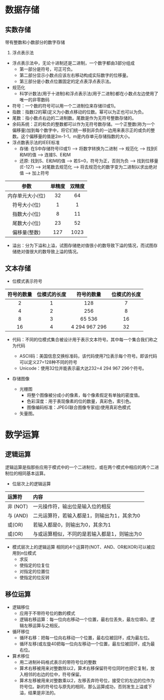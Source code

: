 # 数据存储
## 实数存储
带有整数和小数部分的数字存储
1. 浮点表示法
  - 浮点表示法中，无论十进制还是二进制，一个数字都由3部分组成
    - 第一部分是符号，可正可负。
    - 第二部分显示小数点应该左右移动构成实际数字的位移量。
    - 第三部分是小数点位置固定的定点表浮点表示法。
  - 规范化
    - 科学计数法(用于十进制)和浮点表示法(用于二进制)都在小数点左边使用了唯一的非零数码
  - 符号：一个数的符号可以用一个二进制位来存储(0或1)。
  - 指数：指数(2的幂)定义为小数点移动的位数。幂可以为正也可以为负。
  - 尾数：指小数点右边的二进制数。尾数是作为无符号整数存储的。
  - 余码系统：正的和负的整数都可以作为无符号数存储。一个正整数(称为一个偏移量)加到每个数字中，将它们统一移到非负的一边用来表示正的或负的整数。这个偏移量的值是2m-1-1，m是内存单元存储指数的大小。
  - 浮点数表示法的IEEE标准  
    - 存储: 在S中存储符号(0或1) --> 将数字转换为二进制 --> 规范化 --> 找到E和M的值 --> 连接S、E和M
    - 还原: 找到S、E和M的值 --> 若S=0，符号为正，否则为负 --> 找到位移量(E-127) --> 对尾数去规范化 --> 将去规范化的数字变为二进制以求出绝对值 --> 加上符号

|参数|	单精度|	双精度|
|:--:|:--:|:--:|
|内存单元大小(位)|32|	64|
符号大小(位)|1|	1|
|指数大小(位)|8	|11|
|尾数大小(位)|23 |52|
|偏移量(整数)|127|1023|  
   - 溢出：分为下溢和上溢，试图存储绝对值很小的数导致下溢的情况，而试图存储绝对值很大的数导致上溢的情况。

## 文本存储
- 位模式表示符号  

符号的数量|位模式的长度|符号的数量|位模式的长度|
|:--:|:--:|:--:|:--:|
|2	|1	|  128|	7|
|4	|2	|	256|	8|
|8	|3	|	65 536	|16|
|16	|4	|	4 294 967 296|	32|

- 代码：不同的位模式集合被设计用于表示文本符号。其中每一个集合我们称之为代码
  - ASCII码：美国信息交换标准码，该代码使用7位表示每个符号。即该代码可以定义27=128种不同的符号
  - Unicode：使用32位并能表示最大达232=4 294 967 296个符号。

- 存储图像
  - 光栅图
    - 将整个图像被分成小的像素，每个像素假定有单独的密度值。
    - 色彩深度：用于表现像素的位的数量，真彩色，索引色。
    - 图像编码标准：JPEG(联合图像专家组)使用真彩色模式
  - 矢量图。

# 数学运算
## 逻辑运算
逻辑运算是指那些应用于模式中的一个二进制位，或在两个模式中相应的两个二进制位的相同基本运算。
- 位层次上的逻辑运算  

|运算符|内容|
|:--|:--|
|非 (NOT)|一元操作符，输出位是输入位的相反|
|与 (AND)|二元运算符，若输入都是1，则输出为1，其余为0|
|或(OR)|若输入都是0，则输出为0，其余为1|
|或(OR)|与或运算相似，不同的是若输入都是1，则输出为0|

- 模式层次上的逻辑运算
相同的4个运算符(NOT、AND、OR和XOR)可以被应用到n位模式
  - 求反
  - 使指定的位复位
  - 对指定的位置位
  - 使指定的位反转

## 移位运算
- 逻辑移位
  - 应用于不带符号位的数的模式
  - 逻辑右移运算：每一位向右移动一个位置，最右位丢失，最左位填0。逻辑左移运算与之相反。
- 循环移位
  - 循环右移：把每一位向右移动一个位置，最右位被回环，成为最左位。
  - 循环左移(或左旋40把每一位向左移动一个位置，最左位被回环，成为最右位。
- 算术移位
  - 用二进制补码格式表示的带符号位的整数
  - 算术右移被用来对整数除以2，算术右移保留符号位同时也把它复制，放入相邻的右边的位中，符号保留。
  - 算术左移被用来对整数乘以2，左移丢弃符号位，接受它的左边的位作为符号位。新的符号位与原先的相同，那么运算成功，否则发生上溢或下溢，结果是非法的。